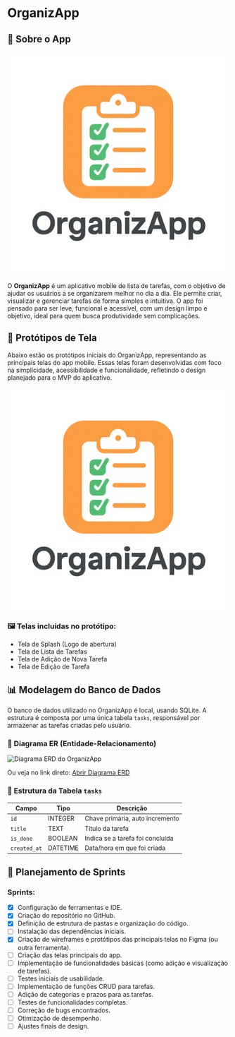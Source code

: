 # OrganizApp

## 📱 Sobre o App
![Logo do OrganizApp](img/logo.png)

O **OrganizApp** é um aplicativo mobile de lista de tarefas, com o objetivo de ajudar os usuários a se organizarem melhor no dia a dia. Ele permite criar, visualizar e gerenciar tarefas de forma simples e intuitiva.
O app foi pensado para ser leve, funcional e acessível, com um design limpo e objetivo, ideal para quem busca produtividade sem complicações.

## 🎨 Protótipos de Tela

Abaixo estão os protótipos iniciais do OrganizApp, representando as principais telas do app mobile. Essas telas foram desenvolvidas com foco na simplicidade, acessibilidade e funcionalidade, refletindo o design planejado para o MVP do aplicativo.

![Protótipo de telas](img/logo.png)

### 🖼️ Telas incluídas no protótipo:
- Tela de Splash (Logo de abertura)
- Tela de Lista de Tarefas
- Tela de Adição de Nova Tarefa
- Tela de Edição de Tarefa



## 📊 Modelagem do Banco de Dados

O banco de dados utilizado no OrganizApp é local, usando SQLite. A estrutura é composta por uma única tabela `tasks`, responsável por armazenar as tarefas criadas pelo usuário.

### 🔗 Diagrama ER (Entidade-Relacionamento)

![Diagrama ERD do OrganizApp](https://drive.google.com/file/d/1o5kaSsWEF0JNLcLWGPl_Isfj0crMPOjM/view?usp=sharing)

Ou veja no link direto: [Abrir Diagrama ERD](https://drive.google.com/file/d/1o5kaSsWEF0JNLcLWGPl_Isfj0crMPOjM/view?usp=sharing)

### 📄 Estrutura da Tabela `tasks`

| Campo         | Tipo       | Descrição                           |
|---------------|------------|-------------------------------------|
| `id`          | INTEGER    | Chave primária, auto incremento     |
| `title`       | TEXT       | Título da tarefa                    |
| `is_done`     | BOOLEAN    | Indica se a tarefa foi concluída    |
| `created_at`  | DATETIME   | Data/hora em que foi criada         |


## 📅 Planejamento de Sprints

### Sprints:
- [X] Configuração de ferramentas e IDE.
- [X] Criação do repositório no GitHub.
- [X] Definição de estrutura de pastas e organização do código.
- [ ] Instalação das dependências iniciais.
- [X] Criação de wireframes e protótipos das principais telas no Figma (ou outra ferramenta).
- [ ] Criação das telas principais do app.
- [ ] Implementação de funcionalidades básicas (como adição e visualização de tarefas).
- [ ] Testes iniciais de usabilidade.
- [ ] Implementação de funções CRUD para tarefas.
- [ ] Adição de categorias e prazos para as tarefas.
- [ ] Testes de funcionalidades completas.
- [ ] Correção de bugs encontrados.
- [ ] Otimização de desempenho.
- [ ] Ajustes finais de design.
